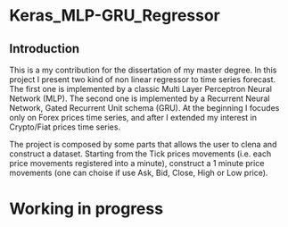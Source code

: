# Keras_MLP-GRU_Regressor

## Introduction
This is a my contribution for the dissertation of my master degree. In this project I present two kind of non linear regressor to time series forecast. The first one 
is implemented by a classic Multi Layer Perceptron Neural Network (MLP). The second one is implemented by a 
Recurrent Neural Network, Gated Recurrent Unit schema (GRU).
At the beginning I focudes only on Forex prices time series, and after I extended my interest in Crypto/Fiat prices time series.

The project is composed by some parts that allows the user to clena and construct a dataset. Starting from the Tick prices movements (i.e. each price movements registered into a minute), 
construct a 1 minute price movements (one can choise if use Ask, Bid, Close, High or Low price). 

# Working in progress
